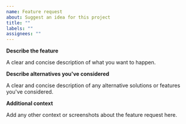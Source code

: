 ```yaml
---
name: Feature request
about: Suggest an idea for this project
title: ""
labels: ""
assignees: ""
---
```


**Describe the feature**

A clear and concise description of what you want to happen.

**Describe alternatives you've considered**

A clear and concise description of any alternative solutions or features you've considered.

**Additional context**

Add any other context or screenshots about the feature request here.
